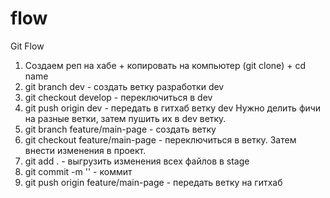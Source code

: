 # flow

Git Flow

1. Создаем реп на хабе + копировать на компьютер (git clone) + cd name
2. git branch dev - создать ветку разработки dev
3. git checkout develop - переключиться в dev
4. git push origin dev - передать в гитхаб ветку dev
   Нужно делить фичи на разные ветки, затем пушить их в dev ветку.
5. git branch feature/main-page - создать ветку
6. git checkout feature/main-page - переключиться в ветку. Затем внести изменения в проект.
7. git add . - выгрузить изменения всех файлов в stage
8. git commit -m '' - коммит
9. git push origin feature/main-page - передать ветку на гитхаб
